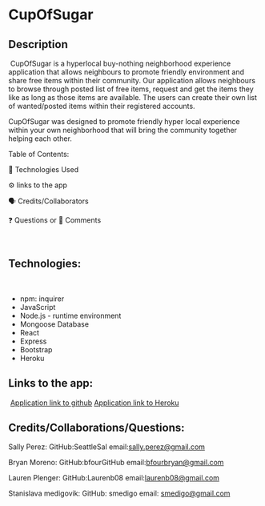 # CupOfSugar

## Description 
​
CupOfSugar is a hyperlocal buy-nothing neighborhood experience application that allows neighbours to promote friendly environment and share free items within their community. Our application allows neighbours to browse through posted list of free items, request and get the items they like as long as those items are available. The users can create their own list of wanted/posted items within their registered accounts. 

CupOfSugar was designed to promote friendly hyper local experience within your own neighborhood that will bring the community together helping each other.



​Table of Contents:

🔧 Technologies Used

⚙️ links to the app

🗣️ Credits/Collaborators

❓ Questions or 💬 Comments

​
## Technologies:
​
* npm: inquirer
* JavaScript
* Node.js - runtime environment
* Mongoose Database
* React
* Express
* Bootstrap
* Heroku
​
​
## Links to the app:
​
[Application link to github](https://github.com/SeattleSal/cup-o-sugar)
[Application link to Heroku](https://neighborhood-cup-o-sugar.herokuapp.com/)
​
​


## Credits/Collaborations/Questions:

Sally Perez:
GitHub:SeattleSal
email:sally.perez@gmail.com

Bryan Moreno:
GitHub:bfourGitHub
email:bfourbryan@gmail.com

Lauren Plenger:
GitHub:Laurenb08
email:laurenb08@gmail.com

Stanislava medigovik:
GitHub: smedigo
email: smedigo@gmail.com
​

